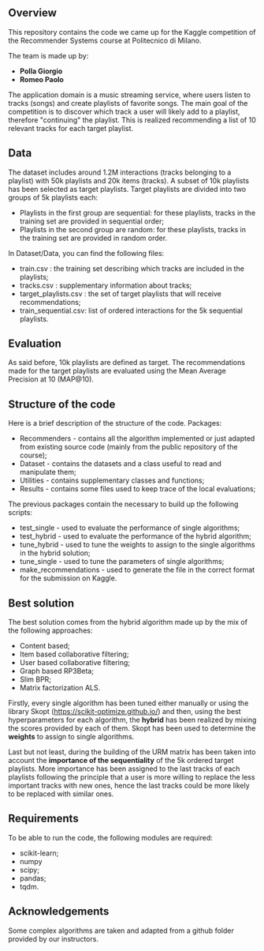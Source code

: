 ## Overview
This repository contains the code we came up for the Kaggle competition of the Recommender Systems course at Politecnico di Milano.

The team is made up by:
- **Polla Giorgio**
- **Romeo Paolo**

The application domain is a music streaming service, where users listen to tracks (songs) and create playlists of favorite songs. The main goal of the competition is to discover which track a user will likely add to a playlist, therefore "continuing" the playlist.
This is realized recommending a list of 10 relevant tracks for each target playlist.

## Data
The dataset includes around 1.2M interactions (tracks belonging to a playlist) with 50k playlists and 20k items (tracks).
A subset of 10k playlists has been selected as target playlists.
Target playlists are divided into two groups of 5k playlists each:
- Playlists in the first group are sequential: for these playlists, tracks in the training set are provided in sequential order;
- Playlists in the second group are random: for these playlists, tracks in the training set are provided in random order.

In Dataset/Data, you can find the following files:
- train.csv : the training set describing which tracks are included in the playlists;
- tracks.csv : supplementary information about tracks;
- target_playlists.csv : the set of target playlists that will receive recommendations;
- train_sequential.csv: list of ordered interactions for the 5k sequential playlists.

## Evaluation
As said before, 10k playlists are defined as target. The recommendations made for the target playlists are evaluated using the Mean Average Precision at 10 (MAP@10).

## Structure of the code
Here is a brief description of the structure of the code. 
Packages:
- Recommenders - contains all the algorithm implemented or just adapted from existing source code (mainly from the public repository of the course);
- Dataset - contains the datasets and a class useful to read and manipulate them;
- Utilities - contains supplementary classes and functions;
- Results - contains some files used to keep trace of the local evaluations;

The previous packages contain the necessary to build up the following scripts:
- test_single - used to evaluate the performance of single algorithms;
- test_hybrid - used to evaluate the performance of the hybrid algorithm;
- tune_hybrid - used to tune the weights to assign to the single algorithms in the hybrid solution;
- tune_single - used to tune the parameters of single algorithms;
- make_recommendations - used to generate the file in the correct format for the submission on Kaggle.

## Best solution

The best solution comes from the hybrid algorithm made up by the mix of the following approaches:
- Content based;
- Item based collaborative filtering;
- User based collaborative filtering;
- Graph based RP3Beta;
- Slim BPR;
- Matrix factorization ALS.

Firstly, every single algorithm has been tuned either manually or using the library Skopt (https://scikit-optimize.github.io/) and then, using the best hyperparameters for each algorithm, the **hybrid** has been realized by mixing the scores provided by each of them. 
Skopt has been used to determine the **weights** to assign to single algorithms.

Last but not least, during the building of the URM matrix has been taken into account the **importance of the sequentiality** of the 5k ordered target playlists. More importance has been assigned to the last tracks of each playlists following the principle that a user is more willing to replace the less important tracks with new ones, hence the last tracks could be more likely to be replaced with similar ones.

## Requirements
To be able to run the code, the following modules are required:
- scikit-learn;
- numpy
- scipy;
- pandas;
- tqdm.

## Acknowledgements
Some complex algorithms are taken and adapted from a github folder provided by our instructors.
